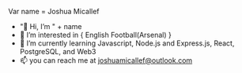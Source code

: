 Var name = Joshua Micallef

- "👋 Hi, I’m " + name
- 👀 I’m interested in {
    English Football(Arsenal)
  }
- 🌱 I’m currently learning Javascript, Node.js and Express.js, React, PostgreSQL, and Web3
- 📫 you can reach me at joshuamicallef@outlook.com
